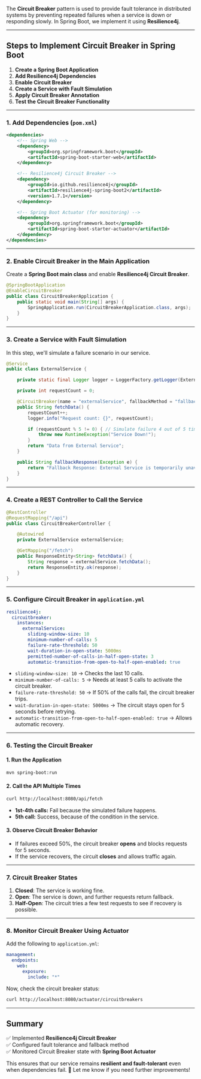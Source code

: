 The **Circuit Breaker** pattern is used to provide fault tolerance in distributed systems by preventing repeated failures when a service is down or responding slowly. In Spring Boot, we implement it using **Resilience4j**.

---

## **Steps to Implement Circuit Breaker in Spring Boot**
1. **Create a Spring Boot Application**
2. **Add Resilience4j Dependencies**
3. **Enable Circuit Breaker**
4. **Create a Service with Fault Simulation**
5. **Apply Circuit Breaker Annotation**
6. **Test the Circuit Breaker Functionality**

---

### **1. Add Dependencies (`pom.xml`)**
```xml
<dependencies>
    <!-- Spring Web -->
    <dependency>
        <groupId>org.springframework.boot</groupId>
        <artifactId>spring-boot-starter-web</artifactId>
    </dependency>

    <!-- Resilience4j Circuit Breaker -->
    <dependency>
        <groupId>io.github.resilience4j</groupId>
        <artifactId>resilience4j-spring-boot2</artifactId>
        <version>1.7.1</version>
    </dependency>

    <!-- Spring Boot Actuator (for monitoring) -->
    <dependency>
        <groupId>org.springframework.boot</groupId>
        <artifactId>spring-boot-starter-actuator</artifactId>
    </dependency>
</dependencies>
```

---

### **2. Enable Circuit Breaker in the Main Application**
Create a **Spring Boot main class** and enable **Resilience4j Circuit Breaker**.

```java
@SpringBootApplication
@EnableCircuitBreaker
public class CircuitBreakerApplication {
    public static void main(String[] args) {
        SpringApplication.run(CircuitBreakerApplication.class, args);
    }
}
```

---

### **3. Create a Service with Fault Simulation**
In this step, we'll simulate a failure scenario in our service.

```java
@Service
public class ExternalService {

    private static final Logger logger = LoggerFactory.getLogger(ExternalService.class);

    private int requestCount = 0;

    @CircuitBreaker(name = "externalService", fallbackMethod = "fallbackResponse")
    public String fetchData() {
        requestCount++;
        logger.info("Request count: {}", requestCount);

        if (requestCount % 5 != 0) { // Simulate failure 4 out of 5 times
            throw new RuntimeException("Service Down!");
        }
        return "Data from External Service";
    }

    public String fallbackResponse(Exception e) {
        return "Fallback Response: External Service is temporarily unavailable!";
    }
}
```

---

### **4. Create a REST Controller to Call the Service**
```java
@RestController
@RequestMapping("/api")
public class CircuitBreakerController {

    @Autowired
    private ExternalService externalService;

    @GetMapping("/fetch")
    public ResponseEntity<String> fetchData() {
        String response = externalService.fetchData();
        return ResponseEntity.ok(response);
    }
}
```

---

### **5. Configure Circuit Breaker in `application.yml`**
```yaml
resilience4j:
  circuitbreaker:
    instances:
      externalService:
        sliding-window-size: 10
        minimum-number-of-calls: 5
        failure-rate-threshold: 50
        wait-duration-in-open-state: 5000ms
        permitted-number-of-calls-in-half-open-state: 3
        automatic-transition-from-open-to-half-open-enabled: true
```
- `sliding-window-size: 10` → Checks the last 10 calls.
- `minimum-number-of-calls: 5` → Needs at least 5 calls to activate the circuit breaker.
- `failure-rate-threshold: 50` → If 50% of the calls fail, the circuit breaker trips.
- `wait-duration-in-open-state: 5000ms` → The circuit stays open for 5 seconds before retrying.
- `automatic-transition-from-open-to-half-open-enabled: true` → Allows automatic recovery.

---

### **6. Testing the Circuit Breaker**
#### **1. Run the Application**
```sh
mvn spring-boot:run
```

#### **2. Call the API Multiple Times**
```sh
curl http://localhost:8080/api/fetch
```
- **1st-4th calls:** Fail because the simulated failure happens.
- **5th call:** Success, because of the condition in the service.

#### **3. Observe Circuit Breaker Behavior**
- If failures exceed 50%, the circuit breaker **opens** and blocks requests for 5 seconds.
- If the service recovers, the circuit **closes** and allows traffic again.

---

### **7. Circuit Breaker States**
1. **Closed**: The service is working fine.
2. **Open**: The service is down, and further requests return fallback.
3. **Half-Open**: The circuit tries a few test requests to see if recovery is possible.

---

### **8. Monitor Circuit Breaker Using Actuator**
Add the following to `application.yml`:
```yaml
management:
  endpoints:
    web:
      exposure:
        include: "*"
```

Now, check the circuit breaker status:
```sh
curl http://localhost:8080/actuator/circuitbreakers
```

---

## **Summary**
✅ Implemented **Resilience4j Circuit Breaker**  
✅ Configured fault tolerance and fallback method  
✅ Monitored Circuit Breaker state with **Spring Boot Actuator**

This ensures that our service remains **resilient and fault-tolerant** even when dependencies fail. 🚀 Let me know if you need further improvements!